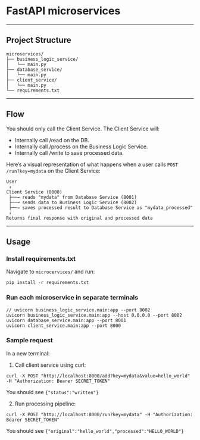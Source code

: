 # FastAPI microservices

---

## Project Structure

```
microservices/
├── business_logic_service/
│   └── main.py
├── database_service/
│   └── main.py
├── client_service/
│   └── main.py
└── requirements.txt
```

---

## Flow
You should only call the Client Service. The Client Service will:
- Internally call /read on the DB.
- Internally call /process on the Business Logic Service.
- Internally call /write to save processed data.

Here’s a visual representation of what happens when a user calls ```POST /run?key=mydata``` on the Client Service:
```
User
 ↓
Client Service (8000)
 ├──→ reads "mydata" from Database Service (8001)
 ├──→ sends data to Business Logic Service (8002)
 ├──→ saves processed result to Database Service as "mydata_processed"
 ↓
Returns final response with original and processed data
```

---

## Usage

### Install requirements.txt
Navigate to ```microcervices/``` and run: 
```Terminal
pip install -r requirements.txt
```

### Run each microservice in separate terminals

```Terminal
// uvicorn business_logic_service.main:app --port 8002
uvicorn business_logic_service.main:app --host 0.0.0.0 --port 8002
uvicorn database_service.main:app --port 8001
uvicorn client_service.main:app --port 8000
```

### Sample request
In a new terminal:

1. Call client service using curl:
```Terminal
curl -X POST "http://localhost:8000/add?key=mydata&value=hello_world" -H "Authorization: Bearer SECRET_TOKEN"
```

You should see ```{"status":"written"} ```

2. Run processing pipeline:
```Terminal
curl -X POST "http://localhost:8000/run?key=mydata" -H "Authorization: Bearer SECRET_TOKEN"
```

You should see ```{"original":"hello_world","processed":"HELLO_WORLD"}```
